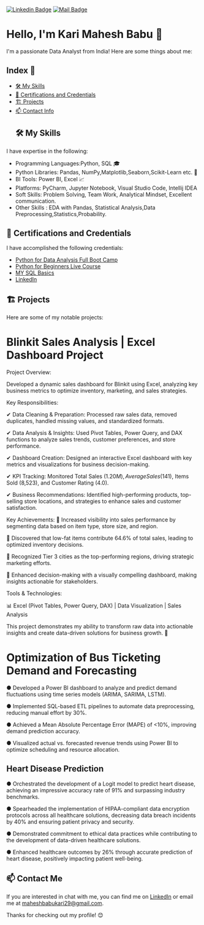 [![Linkedin Badge](https://img.shields.io/badge/-LinkedIn-blue?logo=Linkedin&logoColor=white&link=https://www.linkedin.com/in/kari-mahesh-babu-54980a20a)](https://www.linkedin.com/in/kari-mahesh-babu-54980a20a)
[![Mail Badge](https://img.shields.io/badge/Gmail-d14836?logo=Gmail&logoColor=white&link=mailto:maheshbabukari29@gmail.com)](mailto:maheshbabukari29@gmail.com)

# Hello, I'm Kari Mahesh Babu  👋
I'm a passionate Data Analyst from India! Here are some things about me:
## Index 📑
- [🛠️ My Skills](#%EF%B8%8F-my-skills)
- [🌱 Certifications and Credentials](#-certifications-and-credentials)
- [🏗️ Projects](#%EF%B8%8F-projects)
- [📫 Contact Info](#-contact-me)
  ## 🛠️ My Skills
I have expertise in the following:
- Programming Languages:Python, SQL 🎓
- Python Libraries: Pandas, NumPy,Matplotlib,Seaborn,Scikit-Learn etc. 🐍
- BI Tools: Power BI, Excel 📈
- Platforms: PyCharm, Jupyter Notebook, Visual Studio Code, Intellij IDEA
- Soft Skills: Problem Solving, Team Work, Analytical Mindset, Excellent communication.
- Other Skills : EDA with Pandas, Statistical Analysis,Data Preprocessing,Statistics,Probability.
## 🌱 Certifications and Credentials
I have accomplished the following credentials:
  - [Python for Data Analysis Full Boot Camp](https://www.udemy.com/certificate/UC-5a79cb02-e525-4c3f-b5af-dfe93529874b/)
  - [Python for Beginners Live Course](https://www.mygreatlearning.com/certificate/FLTPKHCK)
  -  [MY SQL Basics](https://www.mygreatlearning.com/certificate/QTAZELNJ)
  - [LinkedIn](https://www.linkedin.com/in/kari-mahesh-babu-54980a20a)




## 🏗️ Projects
Here are some of my notable projects:

# Blinkit Sales Analysis | Excel Dashboard Project

Project Overview:

Developed a dynamic sales dashboard for Blinkit using Excel, analyzing key business metrics to optimize inventory, marketing, and sales strategies.

Key Responsibilities:

✔ Data Cleaning & Preparation: Processed raw sales data, removed duplicates, handled missing values, and standardized formats.

✔ Data Analysis & Insights: Used Pivot Tables, Power Query, and DAX functions to analyze sales trends, customer preferences, and store performance.

✔ Dashboard Creation: Designed an interactive Excel dashboard with key metrics and visualizations for business decision-making.

✔ KPI Tracking: Monitored Total Sales ($1.20M), Average Sales ($141), Items Sold (8,523), and Customer Rating (4.0).

✔ Business Recommendations: Identified high-performing products, top-selling store locations, and strategies to enhance sales and customer satisfaction.


Key Achievements:
🎯 Increased visibility into sales performance by segmenting data based on item type, store size, and region.

🎯 Discovered that low-fat items contribute 64.6% of total sales, leading to optimized inventory decisions.

🎯 Recognized Tier 3 cities as the top-performing regions, driving strategic marketing efforts.

🎯 Enhanced decision-making with a visually compelling dashboard, making insights actionable for stakeholders.

Tools & Technologies:

📊 Excel (Pivot Tables, Power Query, DAX) | Data Visualization | Sales Analysis

This project demonstrates my ability to transform raw data into actionable insights and create data-driven solutions for business growth. 🚀

# Optimization of Bus Ticketing Demand and Forecasting
● Developed a Power BI dashboard to analyze and predict demand fluctuations using time series models (ARIMA, SARIMA, LSTM). 

● Implemented SQL-based ETL pipelines to automate data preprocessing, reducing manual effort by 30%.

● Achieved a Mean Absolute Percentage Error (MAPE) of <10%, improving demand prediction accuracy. 

● Visualized actual vs. forecasted revenue trends using Power BI to optimize scheduling and resource allocation.

## Heart Disease Prediction 
● Orchestrated the development of a Logit model to predict heart disease, achieving an impressive accuracy rate of 91% and
surpassing industry benchmarks.

● Spearheaded the implementation of HIPAA-compliant data encryption protocols across all healthcare solutions, decreasing
data breach incidents by 40% and ensuring patient privacy and security.

● Demonstrated commitment to ethical data practices while contributing to the development of data-driven healthcare solutions.

● Enhanced healthcare outcomes by 26% through accurate prediction of heart disease, positively impacting patient well-being.

## 📫 Contact Me
If you are interested in chat with me, you can find me on [LinkedIn](https://www.linkedin.com/in/kari-mahesh-babu-54980a20a/) or email me at maheshbabukari29@gmail.com.

Thanks for checking out my profile! 😊

  


